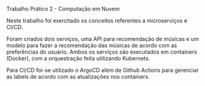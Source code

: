 Trabalho Prático 2 - Computação em Nuvem

Neste trabalho foi exercitado os conceitos referentes a microserviços e CI/CD.

Foram criados dois serviços, uma API para recomendação de músicas e um modelo para fazer a recomendação das músicas de acordo com as preferências do usuário. Ambos os serviços são executados em containers (Docker), com a orquestração feita utilizando Kubernets.

Para CI/CD foi-se utilizado o ArgoCD além de Github Actions para gerenciar as labels de acordo com as atualizações nos containers.
